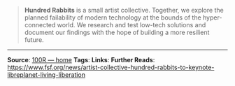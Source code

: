 

> **Hundred Rabbits** is a small artist collective. Together, we explore the planned failability of modern technology at the bounds of the hyper-connected world. We research and test low-tech solutions and document our findings with the hope of building a more resilient future.

---

**Source**: [100R — home](https://100r.co/site/home.html)
**Tags**:
**Links**:
**Further Reads**:
https://www.fsf.org/news/artist-collective-hundred-rabbits-to-keynote-libreplanet-living-liberation
